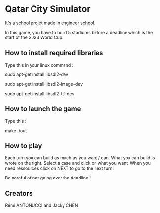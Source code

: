 
# Qatar City Simulator

It's a school projet made in engineer school.

In this game, you have to build 5 stadiums before a deadline which is the start of the 2023 World Cup.


## How to install required libraries

Type this in your linux command :

sudo apt-get install libsdl2-dev

sudo apt-get install libsdl2-image-dev

sudo apt-get install libsdl2-ttf-dev


##  How to launch the game

Type this :

make
./out


## How to play

Each turn you can build as much as you want / can.
What you can build is wrote on the right.
Select a case and click on what you want.
When you need ressources click on NEXT to go to the next turn.

Be careful of not going over the deadline !




## Creators 

Rémi ANTONUCCI and Jacky CHEN
